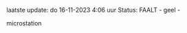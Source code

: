 laatste update: 
do 16-11-2023  4:06   uur 
Status: FAALT - geel - 
<div class="service Y">microstation</div>